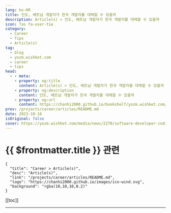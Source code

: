 ```yaml
---
lang: ko-KR
title: 인도, 베트남 개발자가 한국 개발자를 대체할 수 있을까
description: Article(s) > 인도, 베트남 개발자가 한국 개발자를 대체할 수 있을까
icon: fas fa-user-tie
category: 
  - Career
  - Tips
  - Article(s)
tag: 
  - blog
  - yozm.wishket.com
  - career
  - tips
head:
  - - meta:
    - property: og:title
      content: Article(s) > 인도, 베트남 개발자가 한국 개발자를 대체할 수 있을까
    - property: og:description
      content: 인도, 베트남 개발자가 한국 개발자를 대체할 수 있을까
    - property: og:url
      content: https://chanhi2000.github.io/bookshelf/yozm.wishket.com/2270.html
prev: /projects/career/articles/README.md
date: 2023-10-16
isOriginal: false
cover: https://yozm.wishket.com/media/news/2270/software-developer-coding-firewall-server-computer-laptop-using-encryption-sys_7rIwcun.jpg
---
```


# {{ $frontmatter.title }} 관련

```component VPCard
{
  "title": "Career > Article(s)",
  "desc": "Article(s)",
  "link": "/projects/career/articles/README.md",
  "logo": "https://chanhi2000.github.io/images/ico-wind.svg",
  "background": "rgba(10,10,10,0.2)"
}
```

[[toc]]

---

<SiteInfo
  name="인도, 베트남 개발자가 한국 개발자를 대체할 수 있을까 | 요즘IT"
  desc="지난 1년간 시장에서 핫하다는 인도, 베트남 개발자와 함께 프로젝트를 진행했다. 이 글은 1년 동안 프로젝트를 진행하며 느낀 점, 국내 개발자들과 해외 개발자들은 어떤 점이 다른가, 어떤 어려움이 있었지에 대한 회고 겸 넋두리이다."
  url="https://yozm.wishket.com/magazine/detail/2270/"
  logo="https://yozm.wishket.com/favicon.ico"
  preview="https://yozm.wishket.com/media/news/2270/software-developer-coding-firewall-server-computer-laptop-using-encryption-sys_7rIwcun.jpg"/>

<!-- TODO: 작성 -->

